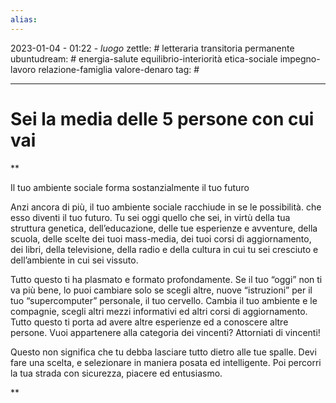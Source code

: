 ```yaml
---
alias: 
---
```

2023-01-04 - 01:22 - *luogo*
zettle: # letteraria transitoria permanente
ubuntudream: # energia-salute equilibrio-interiorità etica-sociale impegno-lavoro relazione-famiglia valore-denaro 
tag: #

---
# Sei la media delle 5 persone con cui vai

**

Il tuo ambiente sociale forma sostanzialmente il tuo futuro

Anzi ancora di più, il tuo ambiente sociale racchiude in se le possibilità. che esso diventi il tuo futuro. Tu sei oggi quello che sei, in virtù della tua struttura genetica, dell’educazione, delle tue esperienze e avventure, della scuola, delle scelte dei tuoi mass-media, dei tuoi corsi di aggiornamento, dei libri, della televisione, della radio e della cultura in cui tu sei cresciuto e dell’ambiente in cui sei vissuto.

Tutto questo ti ha plasmato e formato profondamente. Se il tuo “oggi” non ti va più bene, lo puoi cambiare solo se scegli altre, nuove “istruzioni” per il tuo “supercomputer” personale, il tuo cervello. Cambia il tuo ambiente e le compagnie, scegli altri mezzi informativi ed altri corsi di aggiornamento. Tutto questo ti porta ad avere altre esperienze ed a conoscere altre persone. Vuoi appartenere alla categoria dei vincenti? Attorniati di vincenti!

Questo non significa che tu debba lasciare tutto dietro alle tue spalle. Devi fare una scelta, e selezionare in maniera posata ed intelligente. Poi percorri la tua strada con sicurezza, piacere ed entusiasmo.

**